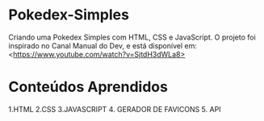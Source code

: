 # Pokedex-Simples
Criando uma Pokedex Simples com HTML, CSS e JavaScript. O projeto foi inspirado no Canal Manual do Dev, e está disponível em: &lt;https://www.youtube.com/watch?v=SjtdH3dWLa8>
# Conteúdos Aprendidos
1.HTML
2.CSS
3.JAVASCRIPT
4. GERADOR DE FAVICONS
5. API
